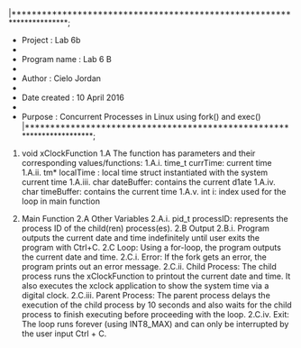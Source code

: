 |**********************************************************************;
* Project           : Lab 6b
*
* Program name      : Lab 6 B
*
* Author            : Cielo Jordan
*
* Date created      : 10 April 2016
*
* Purpose           : Concurrent Processes in Linux using fork() and exec()
|**********************************************************************;

1. void xClockFunction
	1.A The function has parameters and their corresponding values/functions:
		1.A.i. time_t currTime: current time
		1.A.ii. tm* localTime : local time struct instantiated with the system current time 
		1.A.iii. char dateBuffer: contains the current d1ate
		1.A.iv. char timeBuffer: contains the current time
		1.A.v. int i: index used for the loop in main function

2. Main Function
	2.A Other Variables
		2.A.i. pid_t processID: represents the process ID of the child(ren) process(es).
	2.B Output
		2.B.i. Program outputs the current date and time indefinitely until user exits the program with Ctrl+C.
	2.C Loop: Using a for-loop, the program outputs the current date and time.
		2.C.i. Error: If the fork gets an error, the program prints out an error message.
		2.C.ii. Child Process: The child process runs the xClockFunction to printout the current date and time. It also executes the xclock application to show the system time via a digital clock.
		2.C.iii. Parent Process: The parent process delays the execution of the child process by 10 seconds and also waits for the child process to finish executing before proceeding with the loop.
		2.C.iv. Exit: The loop runs forever (using INT8_MAX) and can only be interrupted by the user input Ctrl + C.
